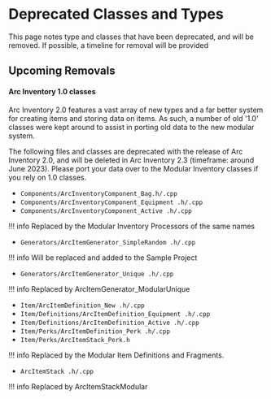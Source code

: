 # Deprecated Classes and Types

This page notes type and classes that have been deprecated, and will be removed.  If possible, a timeline for removal will be provided


## Upcoming Removals

#### Arc Inventory 1.0 classes
Arc Inventory 2.0 features a vast array of new types and a far better system for creating items and storing data on items.  As such, a number of old '1.0' classes were kept around to assist in porting old data to the new modular system.

The following files and classes are deprecated with the release of Arc Inventory 2.0, and will be deleted in Arc Inventory 2.3 (timeframe: around June 2023).  Please port your data over to the Modular Inventory classes if you rely on 1.0 classes.  


* `Components/ArcInventoryComponent_Bag.h/.cpp`
* `Components/ArcInventoryComponent_Equipment .h/.cpp` 
* `Components/ArcInventoryComponent_Active .h/.cpp`

!!! info 
    Replaced by the Modular Inventory Processors of the same names

* `Generators/ArcItemGenerator_SimpleRandom .h/.cpp` 

!!! info
    Will be replaced and added to the Sample Project

* `Generators/ArcItemGenerator_Unique .h/.cpp` 

!!! info
    Replaced by ArcItemGenerator_ModularUnique

* `Item/ArcItemDefinition_New .h/.cpp`
* `Item/Definitions/ArcItemDefinition_Equipment .h/.cpp`
* `Item/Definitions/ArcItemDefinition_Active .h/.cpp`
* `Item/Perks/ArcItemDefinition_Perk .h/.cpp`
* `Item/Perks/ArcItemStack_Perk.h`

!!! info
    Replaced by the Modular Item Definitions and Fragments.  

* `ArcItemStack .h/.cpp`

!!! info
    Replaced by ArcItemStackModular
